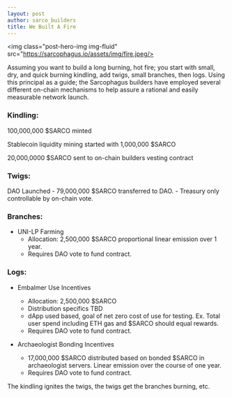 ```yaml
---
layout: post
author: sarco_builders
title: We Built A Fire
---
```


<img class="post-hero-img img-fluid" src="https://sarcophagus.io/assets/img/fire.jpeg/>

Assuming you want to build a long burning, hot fire; you start with small, dry, and quick burning kindling, add twigs, small branches, then logs. Using this principal as a guide; the Sarcophagus builders have employed several different on-chain mechanisms to help assure a rational and easily measurable network launch.

### Kindling: 
100,000,000 $SARCO minted

Stablecoin liquidity mining started with 1,000,000 $SARCO

20,000,0000 $SARCO sent to on-chain builders vesting contract


### Twigs:
DAO Launched
	- 79,000,000 $SARCO transferred to DAO.
	- Treasury only controllable by on-chain vote. 

### Branches:
 - UNI-LP Farming
	- Allocation: 2,500,000 $SARCO proportional linear emission over 1 year. 
	- Requires DAO vote to fund contract.

### Logs:
- Embalmer Use Incentives
	- Allocation: 2,500,000 $SARCO
	- Distribution specifics TBD
	- dApp used based, goal of net zero cost of use for testing. Ex. Total user spend including ETH gas and $SARCO should equal rewards. 
	- Requires DAO vote to fund contract.


- Archaeologist Bonding Incentives
	- 17,000,000 $SARCO distributed based on bonded $SARCO in archaeologist servers. Linear emission over the course of one year.
	- Requires DAO vote to fund contract.


The kindling ignites the twigs, the twigs get the branches burning, etc. 
